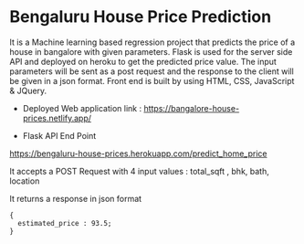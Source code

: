 # Bengaluru House Price Prediction

It is a Machine learning based regression project that predicts the price of a house in bangalore with given parameters.
Flask is used for the server side API and deployed on heroku to get the predicted price value.
The input parameters will be sent as a post request and the response to the client will be given in a json format.
Front end is built by using HTML, CSS, JavaScript & JQuery. 

* Deployed Web application link :   <a href = "https://bangalore-house-prices.netlify.app/"> https://bangalore-house-prices.netlify.app/ </a>


* Flask API End Point

<a href = "https://bengaluru-house-prices.herokuapp.com/predict_home_price"> https://bengaluru-house-prices.herokuapp.com/predict_home_price </a>

It accepts a POST Request with 4 input values : total_sqft , bhk, bath, location

It returns a response in json format 
```
{
  estimated_price : 93.5;
}
```


 



